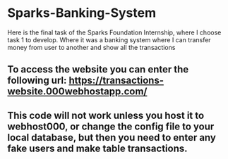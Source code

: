 # Sparks-Banking-System
Here is the final task of the Sparks Foundation Internship, where I choose task 1 to develop. Where it was a banking system where I can transfer money from user to another and show all the transactions

## To access the website you can enter the following url: https://transactions-website.000webhostapp.com/

## This code will not work unless you host it to webhost000, or change the config file to your local database, but then you need to enter any fake users and make table transactions.
